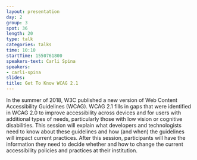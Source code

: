 ```yaml
---
layout: presentation
day: 2
group: 3
spot: 36
length: 20
type: talk
categories: talks
time: 10:10
startTime: 1550761800
speakers-text: Carli Spina
speakers:
- carli-spina
slides:
title: Get To Know WCAG 2.1
---
```

In the summer of 2018, W3C published a new version of Web Content Accessibility Guidelines (WCAG). WCAG 2.1 fills in gaps that were identified in WCAG 2.0 to improve accessibility across devices and for users with additional types of needs, particularly those with low vision or cognitive disabilities. This session will explain what developers and technologists need to know about these guidelines and how (and when) the guidelines will impact current practices. After this session, participants will have the information they need to decide whether and how to change the current accessibility policies and practices at their institution.
